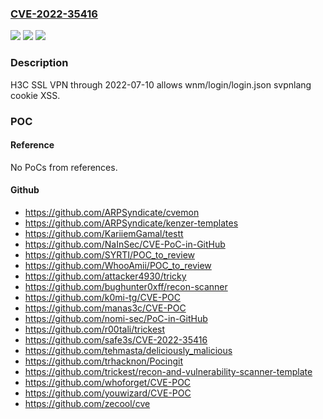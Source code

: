 ### [CVE-2022-35416](https://cve.mitre.org/cgi-bin/cvename.cgi?name=CVE-2022-35416)
![](https://img.shields.io/static/v1?label=Product&message=n%2Fa&color=blue)
![](https://img.shields.io/static/v1?label=Version&message=n%2Fa&color=blue)
![](https://img.shields.io/static/v1?label=Vulnerability&message=n%2Fa&color=brighgreen)

### Description

H3C SSL VPN through 2022-07-10 allows wnm/login/login.json svpnlang cookie XSS.

### POC

#### Reference
No PoCs from references.

#### Github
- https://github.com/ARPSyndicate/cvemon
- https://github.com/ARPSyndicate/kenzer-templates
- https://github.com/KariiemGamal/testt
- https://github.com/NaInSec/CVE-PoC-in-GitHub
- https://github.com/SYRTI/POC_to_review
- https://github.com/WhooAmii/POC_to_review
- https://github.com/attacker4930/tricky
- https://github.com/bughunter0xff/recon-scanner
- https://github.com/k0mi-tg/CVE-POC
- https://github.com/manas3c/CVE-POC
- https://github.com/nomi-sec/PoC-in-GitHub
- https://github.com/r00tali/trickest
- https://github.com/safe3s/CVE-2022-35416
- https://github.com/tehmasta/deliciously_malicious
- https://github.com/trhacknon/Pocingit
- https://github.com/trickest/recon-and-vulnerability-scanner-template
- https://github.com/whoforget/CVE-POC
- https://github.com/youwizard/CVE-POC
- https://github.com/zecool/cve


